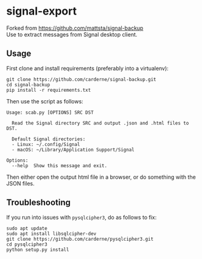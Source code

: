 # signal-export
Forked from https://github.com/mattsta/signal-backup  
Use to extract messages from Signal desktop client.

## Usage
First clone and install requirements (preferably into a virtualenv):
```
git clone https://github.com/carderne/signal-backup.git
cd signal-backup
pip install -r requirements.txt
```

Then use the script as follows:
```
Usage: scab.py [OPTIONS] SRC DST

  Read the Signal directory SRC and output .json and .html files to DST.

  Default Signal directories:  
  - Linux: ~/.config/Signal  
  - macOS: ~/Library/Application Support/Signal

Options:
  --help  Show this message and exit.
```

Then either open the output html file in a browser, or do something with the JSON files.

## Troubleshooting
If you run into issues with `pysqlcipher3`, do as follows to fix:
```
sudo apt update
sudo apt install libsqlcipher-dev
git clone https://github.com/carderne/pysqlcipher3.git
cd pysqlcipher3
python setup.py install
```

